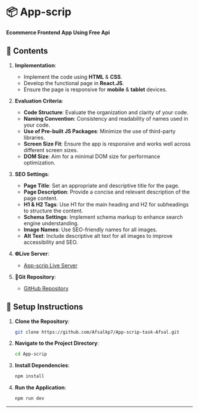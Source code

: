 # 📦 App-scrip
**Ecommerce Frontend App Using Free Api**

## 📝 Contents

1. **Implementation**:
   - Implement the code using **HTML** & **CSS**.
   - Develop the functional page in **React.JS**.
   - Ensure the page is responsive for **mobile** & **tablet** devices.

2. **Evaluation Criteria**:
   - **Code Structure**: Evaluate the organization and clarity of your code.
   - **Naming Convention**: Consistency and readability of names used in your code.
   - **Use of Pre-built JS Packages**: Minimize the use of third-party libraries.
   - **Screen Size Fit**: Ensure the app is responsive and works well across different screen sizes.
   - **DOM Size**: Aim for a minimal DOM size for performance optimization.

3. **SEO Settings**:
   - **Page Title**: Set an appropriate and descriptive title for the page.
   - **Page Description**: Provide a concise and relevant description of the page content.
   - **H1 & H2 Tags**: Use H1 for the main heading and H2 for subheadings to structure the content.
   - **Schema Settings**: Implement schema markup to enhance search engine understanding.
   - **Image Names**: Use SEO-friendly names for all images.
   - **Alt Text**: Include descriptive alt text for all images to improve accessibility and SEO.


4. **🌐Live Server**:
   - [App-scrip Live Server](https://app-scrip-chi.vercel.app/)

5. **🎫Git Repository**:
   - [GitHub Repository](https://github.com/Afsalkp7/App-scrip-task-Afsal)


## 🚀 Setup Instructions

1. **Clone the Repository**:
   ```bash
   git clone https://github.com/Afsalkp7/App-scrip-task-Afsal.git

2. **Navigate to the Project Directory**:
    ```bash
    cd App-scrip

3. **Install Dependencies**:
    ```bash
    npm install

4. **Run the Application**:
    ```bash
    npm run dev

<hr />
